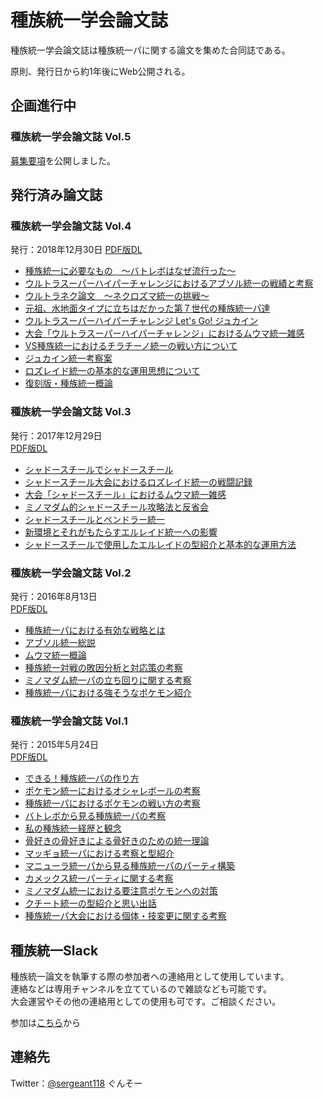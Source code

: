 # 種族統一学会論文誌
 種族統一学会論文誌は種族統一パに関する論文を集めた合同誌である。

 原則、発行日から約1年後にWeb公開される。

## 企画進行中

### 種族統一学会論文誌 Vol.5
[募集要項](/Journal5/journal5_notice.md)を公開しました。

## 発行済み論文誌

### 種族統一学会論文誌 Vol.4
発行：2018年12月30日
[PDF版DL](https://drive.google.com/open?id=1dLQFU4JQ-xDDRV_hBAXkkoL-9O1EyRnV)

 - [種族統一に必要なもの　～バトレボはなぜ流行った～](./Journal4/4-01.md)
 - [ウルトラスーパーハイパーチャレンジにおけるアブソル統一の戦績と考察](./Journal4/4-02.md)
 - [ウルトラネク論文　～ネクロズマ統一の挑戦～](./Journal4/4-03.md)
 - [元祖、水地面タイプに立ちはだかった第７世代の種族統一パ達](./Journal4/4-04.md)
 - [ウルトラスーパーハイパーチャレンジ Let's Go! ジュカイン](./Journal4/4-05.md)
 - [大会「ウルトラスーパーハイパーチャレンジ」におけるムウマ統一雑感](./Journal4/4-06.md)
 - [VS種族統一におけるチラチーノ統一の戦い方について](./Journal4/4-07.md)
 - [ジュカイン統一考察案](./Journal4/4-08.md)
 - [ロズレイド統一の基本的な運用思想について](./Journal4/4-09.md)
 - [復刻版・種族統一概論](./Journal4/4-10.md)

### 種族統一学会論文誌 Vol.3
発行：2017年12月29日  
[PDF版DL](https://drive.google.com/open?id=1CbB1xrARe3j3FN9BokAcwSpBBil9s2mq)

 - [シャドースチールでシャドースチール](./Journal3/3-01.md)
 - [シャドースチール大会におけるロズレイド統一の戦闘記録](./Journal3/3-02.md)
 - [大会「シャドースチール」におけるムウマ統一雑感](./Journal3/3-03.md)
 - [ミノマダム的シャドースチール攻略法と反省会](./Journal3/3-04.md)
 - [シャドースチールとペンドラー統一](./Journal3/3-05.md)
 - [新環境とそれがもたらすエルレイド統一への影響](./Journal3/3-06.md)
 - [シャドースチールで使用したエルレイドの型紹介と基本的な運用方法](./Journal3/3-07.md)

### 種族統一学会論文誌 Vol.2
発行：2016年8月13日  
[PDF版DL](https://drive.google.com/open?id=1YImulZOsp2yg9aXZxH4VisnYdJpJ3Pfb)

 - [種族統一パにおける有効な戦略とは](./Journal2/2-01.md)
 - [アブソル統一総説](./Journal2/2-02.md)
 - [ムウマ統一概論](./Journal2/2-03.md)
 - [種族統一対戦の敗因分析と対応策の考察](./Journal2/2-04.md)
 - [ミノマダム統一パの立ち回りに関する考察](./Journal2/2-05.md)
 - [種族統一パにおける強そうなポケモン紹介](./Journal2/2-06.md)

### 種族統一学会論文誌 Vol.1
発行：2015年5月24日  
[PDF版DL](https://drive.google.com/open?id=1nTeiexwNg3XYcGKOwW4NuOZGUjdJa3N1)

 - [できる！種族統一パの作り方](./Journal1/1-01.md)
 - [ポケモン統一におけるオシャレボールの考察](./Journal1/1-02.md)
 - [種族統一パにおけるポケモンの戦い方の考察](./Journal1/1-03.md)
 - [バトレボから見る種族統一パの考察](./Journal1/1-04.md)
 - [私の種族統一経歴と観念](./Journal1/1-05.md)
 - [骨好きの骨好きによる骨好きのための統一理論](./Journal1/1-06.md)
 - [マッギョ統一パにおける考察と型紹介](./Journal1/1-07.md)
 - [マニューラ統一パから見る種族統一パのパーティ構築](./Journal1/1-08.md)
 - [カメックス統一パーティに関する考察](./Journal1/1-09.md)
 - [ミノマダム統一における要注意ポケモンへの対策](./Journal1/1-10.md)
 - [クチート統一の型紹介と思い出話](./Journal1/1-11.md)
 - [種族統一パ大会における個体・技変更に関する考察](./Journal1/1-12.md)

## 種族統一Slack
種族統一論文を執筆する際の参加者への連絡用として使用しています。  
連絡などは専用チャンネルを立てているので雑談なども可能です。  
大会運営やその他の連絡用としての使用も可です。ご相談ください。

参加は[こちら](https://join.slack.com/t/shuzokutouitsupoke/shared_invite/enQtNDg2MjI1NDgzMTEwLTNkMGRiMGJjYzdkYmIwZTAzNWQ3ODY1YzM5YjYzYmUwZDM2MDcxY2I5ZjExZTljN2JiOTdmNjc5MjhjZDg0MWE)から

## 連絡先
Twitter：[@sergeant118](https://twitter.com/sergeant118) ぐんそー

